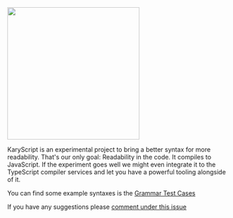 
<img src="https://cloud.githubusercontent.com/assets/2157285/22703481/8e3650f0-ed79-11e6-9be4-c336e6dbc088.png" width="300">

KaryScript is an experimental project to bring a better syntax for more readability. That's our only goal: Readability in the code. It compiles to JavaScript. If the experiment goes well we might even integrate it to the TypeScript compiler services and let you have a powerful tooling alongside of it.

You can find some example syntaxes is the [Grammar Test Cases](https://github.com/karyfoundation/karyscript/blob/master/tests/grammar/cases.txt)

If you have any suggestions please [comment under this issue](https://github.com/karyfoundation/karyscript/issues/1)